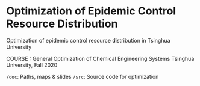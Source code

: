 # Optimization of Epidemic Control Resource Distribution
Optimization of epidemic control resource distribution in Tsinghua University

COURSE : General Optimization of Chemical Engineering Systems
Tsinghua University, Fall 2020

`/doc`: Paths, maps & slides
`/src`: Source code for optimization